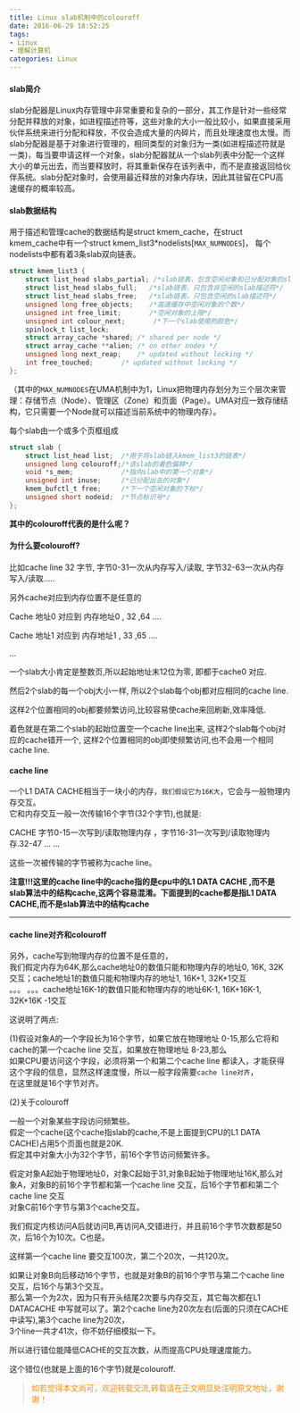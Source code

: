 ```yaml
---
title: Linux slab机制中的colouroff
date: 2016-06-29 18:52:25
tags:
- Linux
- 理解计算机
categories: Linux
---
```


#### slab简介

slab分配器是Linux内存管理中非常重要和复杂的一部分，其工作是针对一些经常分配并释放的对象，如进程描述符等，这些对象的大小一般比较小，如果直接采用伙伴系统来进行分配和释放，不仅会造成大量的内碎片，而且处理速度也太慢。而slab分配器是基于对象进行管理的，相同类型的对象归为一类(如进程描述符就是一类)，每当要申请这样一个对象，slab分配器就从一个slab列表中分配一个这样大小的单元出去，而当要释放时，将其重新保存在该列表中，而不是直接返回给伙伴系统。slab分配对象时，会使用最近释放的对象内存块，因此其驻留在CPU高速缓存的概率较高。

#### slab数据结构
用于描述和管理cache的数据结构是struct kmem_cache，在struct kmem_cache中有一个struct kmem_list3*nodelists[`MAX_NUMNODES`]，
每个nodelists中都有着3条slab双向链表。
``` c
struct kmem_list3 {  
    struct list_head slabs_partial; /*slab链表，包含空闲对象和已分配对象的slab描述符*/  
    struct list_head slabs_full;   /*slab链表，只包含非空闲的slab描述符*/  
    struct list_head slabs_free;   /*slab链表，只包含空闲的slab描述符*/  
    unsigned long free_objects;    /*高速缓存中空闲对象的个数*/  
    unsigned int free_limit;       /*空闲对象的上限*/  
    unsigned int colour_next;       /*下一个slab使用的颜色*/  
    spinlock_t list_lock;  
    struct array_cache *shared; /* shared per node */  
    struct array_cache **alien; /* on other nodes */  
    unsigned long next_reap;    /* updated without locking */  
    int free_touched;       /* updated without locking */  
};  
```

（其中的`MAX_NUMNODES`在UMA机制中为1，Linux把物理内存划分为三个层次来管理：存储节点（Node）、管理区（Zone）和页面（Page）。UMA对应一致存储结构，它只需要一个Node就可以描述当前系统中的物理内存）。

每个slab由一个或多个页框组成
``` c
struct slab {  
    struct list_head list;  /*用于将slab链入kmem_list3的链表*/  
    unsigned long colouroff;/*该slab的着色偏移*/  
    void *s_mem;            /*指向slab中的第一个对象*/  
    unsigned int inuse;     /*已分配出去的对象*/  
    kmem_bufctl_t free;     /*下一个空闲对象的下标*/  
    unsigned short nodeid;  /*节点标识号*/  
};  
```

**其中的colouroff代表的是什么呢？**

#### 为什么要colouroff?

比如cache line 32 字节,  字节0-31一次从内存写入/读取, 字节32-63一次从内存写入/读取…..


另外cache对应到内存位置不是任意的

Cache 地址0 对应到 内存地址0 , 32 ,64 ….

Cache 地址1 对应到 内存地址1 , 33 ,65 ….

…


一个slab大小肯定是整数页,所以起始地址末12位为零, 即都于cache0 对应.

然后2个slab的每一个obj大小一样, 所以2个slab每个obj都对应相同的cache line.

这样2个位置相同的obj都要频繁访问,比较容易使cache来回刷新,效率降低.


着色就是在第二个slab的起始位置空一个cache line出来, 这样2个slab每个obj对应的cache错开一个, 这样2个位置相同的obj即使频繁访问,也不会用一个相同cache line.

#### cache line

一个L1 DATA CACHE相当于一块小的内存，`我们假设它为16K大`，它会与一般物理内存交互。  
它和内存交互一般一次传输16个字节(32个字节),也就是:  


CACHE 字节0-15一次写到/读取物理内存 ，字节16-31一次写到/读取物理内存.32-47 ... ...  

这些一次被传输的字节被称为cache line。  

**注意!!!这里的cache line中的cache指的是cpu中的L1 DATA CACHE ,而不是slab算法中的结构cache,这两个容易混淆。下面提到的cache都是指L1 DATA CACHE,而不是slab算法中的结构cache**  

--------------------------------------------------------------  
#### cache line对齐和colouroff

另外，cache写到物理内存的位置不是任意的，  
我们假定内存为64K,那么cache地址0的数值只能和物理内存的地址0, 16K, 32K交互；cache地址1的数值只能和物理内存的地址1, 16K+1, 32K+1交互  
。。。 。。。cache地址16K-1的数值只能和物理内存的地址6K-1, 16K+16K-1, 32K+16K -1交互  

这说明了两点:  

(1)假设对象A的一个字段长为16个字节，如果它放在物理地址 0-15,那么它将和cache的第一个cache line 交互，如果放在物理地址 8-23,那么  
如果CPU要访问这个字段，必须将第一个和第二个cache line 都读入，才能获得这个字段的信息，显然这样速度慢，所以一般字段需要`cache line对齐`，  
在这里就是16个字节对齐。  


(2)关于colouroff  

一般一个对象某些字段访问频繁些。  
假定一个cache(这个cache指slab的cache,不是上面提到CPU的L1 DATA CACHE)占用5个页面也就是20K.  
假定其中对象大小为32个字节，前16个字节访问频繁许多。  

假定对象A起始于物理地址0，对象C起始于31,对象B起始于物理地址16K,那么对象A，对象B的前16个字节都和第一个cache line 交互，后16个字节都和第二个cache line 交互  
对象C前16个字节与第3个cache交互。  

我们假定内核访问A后就访问B,再访问A,交错进行，并且前16个字节次数都是50次，后16个为10次。C也是。  

这样第一个cache line 要交互100次，第二个20次，一共120次。  

如果让对象B向后移动16个字节，也就是对象B的前16个字节与第二个cache line 交互，后16个与第3个交互。  
那么第一个为2次，因为只有开头结尾2次要与内存交互，其它每次都在L1 DATACACHE 中写就可以了。第2个cache line为20次左右(后面的只须在CACHE中读写),第3个cache line为20次，  
3个line一共才41次，你不妨仔细模拟一下。  

所以进行错位能降低CACHE的交互次数，从而提高CPU处理速度能力。  

这个错位(也就是上面的16个字节)就是colouroff.

><font color= Darkorange>如若觉得本文尚可，欢迎转载交流,转载请在正文明显处注明原文地址，谢谢！</font>
